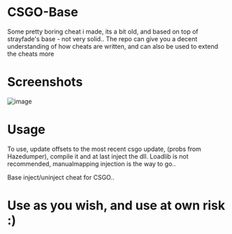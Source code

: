 # CSGO-Base
Some pretty boring cheat i made, its a bit old, and based on top of strayfade's base - not very solid..
The repo can give you a decent understanding of how cheats are written, and can also be used to extend the cheats more

# Screenshots
![image](https://user-images.githubusercontent.com/36155981/138575289-d80b664e-c476-422f-bda7-7b246bf6ed8a.png)

# Usage
To use, update offsets to the most recent csgo update, (probs from Hazedumper), compile it and at last inject the dll.
Loadlib is not recommended, manualmapping injection is the way to go..

Base inject/uninject cheat for CSGO..

# Use as you wish, and use at own risk :)
